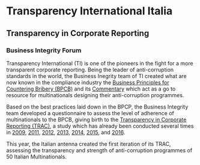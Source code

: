 # Transparency International Italia 
## Transparency in Corporate Reporting
### Business Integrity Forum 

Transparency International (TI) is one of the pioneers in the fight for a more transparent corporate reporting. Being the leader of anti-corruption standards in the world, the Business Inegrity team of TI created what are now known in the compliance industry the [Business Principles for Countering Bribery (BPCB)](https://www.transparency.org/whatwedo/publication/business_principles_for_countering_bribery) and its [Commentary](https://www.transparency.org/files/content/publication/2015_BusinessPrinciplesCommentary_EN.pdf) which act as a go to resource for multinationals designing their anti-corruption programmes. 

Based on the best practices laid down in the BPCP, the Business Integrity team developed a questionnaire to assess the level of adherence of multinationals to the BPCB, giving birth to the [Transparency in Corporate Reporting (TRAC)](https://www.transparency.org/files/content/feature/2016_TRACEMM_Index.png), a study which has already been conducted several times in [2009](https://www.transparency.org/whatwedo/publication/transparency_in_reporting_on_anti_corruption_a_report_on_corporate_practice), [2011](https://www.transparency.org/whatwedo/publication/promoting_revenue_transparency_2011_report_on_oil_and_gas_companies), [2012](https://www.transparency.org/news/feature/shining-a-light-on-the-worlds-biggest-companies), [2013](https://www.transparency.org/news/feature/emerging_market_multinational_companies_ready_for_prime_time), [2014](https://www.transparency.org/news/feature/global_companies_global_transparency), [2015](https://www.transparency.org/whatwedo/publication/transparency_in_corporate_reporting_assessing_the_worlds_largest_telecommun), and [2016](https://www.transparency.org/news/feature/emerging_markets_pathetic_transparency). 

This year, the Italian antenna created the first iteration of its TRAC, assessing the transparency and strength of anti-corruption programmes of 50 Italian Multinationals. 
